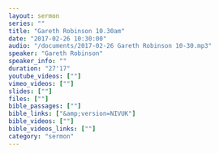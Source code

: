 ```yaml
---
layout: sermon
series: ""
title: "Gareth Robinson 10.30am"
date: "2017-02-26 10:30:00"
audio: "/documents/2017-02-26 Gareth Robinson 10-30.mp3"
speaker: "Gareth Robinson"
speaker_info: ""
duration: "27'17"
youtube_videos: [""]
vimeo_videos: [""]
slides: [""]
files: [""]
bible_passages: [""]
bible_links: ["&amp;version=NIVUK"]
bible_videos: [""]
bible_videos_links: [""]
category: "sermon"
---
```

